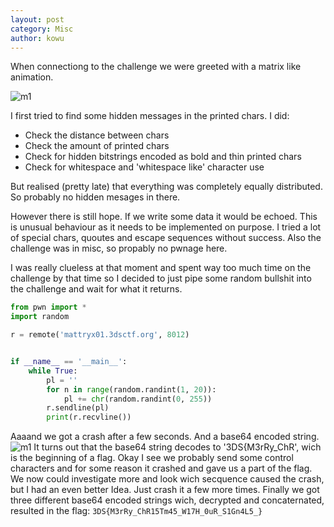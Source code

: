 ```yaml
---
layout: post
category: Misc
author: kowu
---
```


When connectiong to the challenge we were greeted with a matrix like animation.

![m1](http://blog.redrocket.club/assets/img/3ds_matty1.png)

I first tried to find some hidden messages in the printed chars. I did:
* Check the distance between chars
* Check the amount of printed chars
* Check for hidden bitstrings encoded as bold and thin printed chars
* Check for whitespace and 'whitespace like' character use

But realised (pretty late) that everything was completely equally distributed. So probably no hidden mesages in there.

However there is still hope. If we write some data it would be echoed. This is unusual behaviour as it needs to be implemented on purpose. I tried a lot of special chars, quoutes and escape sequences without success. Also the challenge was in misc, so propably no pwnage here.

I was really clueless at that moment and spent way too much time on the challenge by that time so I decided to just pipe some random bullshit into the challenge and wait for what it returns.
```python
from pwn import *
import random

r = remote('mattryx01.3dsctf.org', 8012)


if __name__ == '__main__':
    while True:
        pl = ''
        for n in range(random.randint(1, 20)):
            pl += chr(random.randint(0, 255))
        r.sendline(pl)
        print(r.recvline())
```
Aaaand we got a crash after a few seconds. And a base64 encoded string.
![m1](http://blog.redrocket.club/assets/img/3ds_matty2.png)
It turns out that the base64 string decodes to '3DS{M3rRy_ChR', wich is the beginning of a flag.
Okay I see we probably send some control characters and for some reason it crashed and gave us a part of the flag.
We now could investigate more and look wich secquence caused the crash, but I had an even better Idea. Just crash it a few more times. Finally we got three different base64 encoded strings wich, decrypted and concaternated, resulted in the flag:
`3DS{M3rRy_ChR15Tm45_W17H_0uR_S1Gn4L5_}`
